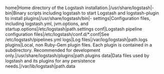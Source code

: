 home|Home directory of the Logstash installation.|/usr/share/logstash|-
bin|Binary scripts including logstash to start Logstash and logstash-plugin to install plugins|/usr/share/logstash/bin|-
settings|Configuration files, including logstash.yml, jvm.options, and startup.options|/etc/logstash|path.settings
conf|Logstash pipeline configuration files|/etc/logstash/conf.d/*.conf|See /etc/logstash/pipelines.yml
logs|Log files|/var/log/logstash|path.logs
plugins|Local, non Ruby-Gem plugin files. Each plugin is contained in a subdirectory. Recommended for development only.|/usr/share/logstash/plugins|path.plugins
data|Data files used by logstash and its plugins for any persistence needs.|/var/lib/logstash|path.data
